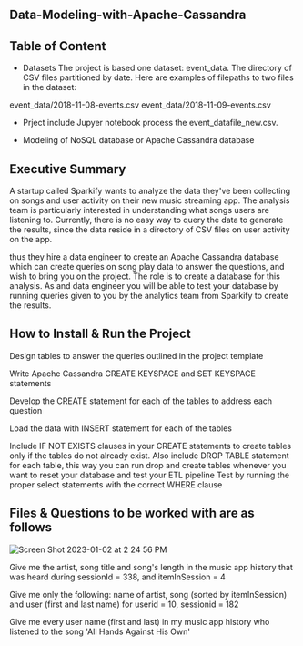 ## Data-Modeling-with-Apache-Cassandra

## Table of Content 

 - Datasets
The project is based  one dataset: event_data. The directory of CSV files partitioned by date. Here are examples of filepaths to two files in the dataset:

event_data/2018-11-08-events.csv
event_data/2018-11-09-events.csv

- Prject include Jupyer notebook process the event_datafile_new.csv.

- Modeling of NoSQL database or Apache Cassandra database


## Executive Summary

A startup called Sparkify wants to analyze the data they've been collecting on songs and user activity on their new music streaming app. The analysis team is particularly interested in understanding what songs users are listening to. Currently, there is no easy way to query the data to generate the results, since the data reside in a directory of CSV files on user activity on the app.

thus they hire a data engineer to create an Apache Cassandra database which can create queries on song play data to answer the questions, and wish to bring you on the project. The role is to create a database for this analysis. As and data engineer you will be able to test your database by running queries given to you by the analytics team from Sparkify to create the results.




## How to Install & Run the Project

Design tables to answer the queries outlined in the project template

Write Apache Cassandra CREATE KEYSPACE and SET KEYSPACE statements

Develop the CREATE statement for each of the tables to address each question

Load the data with INSERT statement for each of the tables

Include IF NOT EXISTS clauses in your CREATE statements to create tables only if the tables do not already exist. Also include DROP TABLE statement for each table, this way you can run drop and create tables whenever you want to reset your database and test your ETL pipeline
Test by running the proper select statements with the correct WHERE clause

## Files & Questions to be worked with are as follows

![Screen Shot 2023-01-02 at 2 24 56 PM](https://user-images.githubusercontent.com/103359089/210189622-7104a043-66e6-46e4-b365-e96cfcddf4aa.png)

Give me the artist, song title and song's length in the music app history that was heard during sessionId = 338, and itemInSession = 4

Give me only the following: name of artist, song (sorted by itemInSession) and user (first and last name) for userid = 10, sessionid = 182

Give me every user name (first and last) in my music app history who listened to the song 'All Hands Against His Own'



